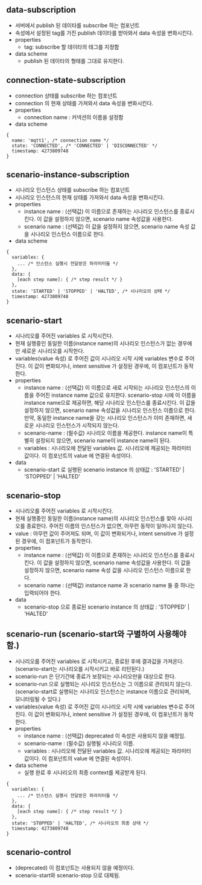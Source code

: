 ## data-subscription

- 서버에서 publish 된 데이타를 subscribe 하는 컴포넌트
- 속성에서 설정된 tag를 가진 publish 데이타를 받아와서 data 속성을 변화시킨다.
- properties
  - tag: subscribe 할 데이타의 태그를 지정함
- data scheme
  - publish 된 데이타의 형태를 그대로 유지한다.

## connection-state-subscription

- connection 상태를 subscribe 하는 컴포넌트
- connection 의 현재 상태를 가져와서 data 속성을 변화시킨다.
- properties
  - connection name : 커넥션의 이름을 설정함
- data scheme

```
{
  name: 'mqtt1', /* connection name */
  state: 'CONNECTED', /* 'CONNECTED' | 'DISCONNECTED' */
  timestamp: 4273809748
}
```

## scenario-instance-subscription

- 시나리오 인스턴스 상태를 subscribe 하는 컴포넌트
- 시나리오 인스턴스의 현재 상태를 가져와서 data 속성을 변화시킨다.
- properties
  - instance name : (선택값) 이 이름으로 존재하는 시나리오 인스턴스를 종료시킨다. 이 값을 설정하지 않으면, scenario name 속성값을 사용한다.
  - scenario name : (선택값) 이 값을 설정하지 않으면, scenario name 속성 값을 시나리오 인스턴스 이름으로 한다.
- data scheme

```
{
  variables: {
    ... /* 인스턴스 실행시 전달받은 파라미터들 */
  },
  data: {
    [each step name]: { /* step result */ }
  },
  state: 'STARTED' | 'STOPPED' | 'HALTED', /* 시나리오의 상태 */
  timestamp: 4273809748
}
```

## scenario-start

- 시나리오를 주어진 variables 로 시작시킨다.
- 현재 실행중인 동일한 이름(instance name)의 시나리오 인스턴스가 없는 경우에만 새로운 시나리오를 시작한다.
- variables(value 속성) 로 주어진 값이 시나리오 시작 시에 variables 변수로 주어진다. 이 값이 변화되거나, intent sensitive 가 설정된 경우에, 이 컴포넌트가 동작한다.
- properties
  - instance name : (선택값) 이 이름으로 새로 시작되는 시나리오 인스턴스의 이름을 주어진 instance name 값으로 유지한다.
    scenario-stop 시에 이 이름을 instance name으로 제공하면, 해당 시나리오 인스턴스를 종료시킨다.
    이 값을 설정하지 않으면, scenario name 속성값을 시나리오 인스턴스 이름으로 한다.
    만약, 동일한 instance name을 갖는 시나리오 인스턴스가 이미 존재하면, 새로운 시나리오 인스턴스가 시작되지 않는다.
  - scenario-name : (필수값) 시나리오 이름을 제공한다. instance name이 특별히 설정되지 않으면, scenario name이 instance name이 된다.
  - variables : 시나리오에 전달된 variables 값. 시나리오에 제공되는 파라미터 값이다. 이 컴포넌트의 value 에 연결된 속성이다.
- data
  - scenario-start 로 실행된 scenario instance 의 상태값 : 'STARTED' | 'STOPPED' | 'HALTED'

## scenario-stop

- 시나리오를 주어진 variables 로 시작시킨다.
- 현재 실행중인 동일한 이름(instance name)의 시나리오 인스턴스를 찾아 시나리오를 종료한다. 주어진 이름의 인스턴스가 없으면, 아무런 동작이 일어나지 않는다.
- value : 아무런 값이 주어져도 되며, 이 값이 변화되거나, intent sensitive 가 설정된 경우에, 이 컴포넌트가 동작한다.
- properties
  - instance name : (선택값) 이 이름으로 존재하는 시나리오 인스턴스를 종료시킨다. 이 값을 설정하지 않으면, scenario name 속성값을 사용한다. 이 값을 설정하지 않으면, scenario name 속성 값을 시나리오 인스턴스 이름으로 한다.
  - scenario name : (선택값) instance name 과 scenario name 둘 중 하나는 입력되어야 한다.
- data
  - scenario-stop 으로 종료된 scenario instance 의 상태값 : 'STOPPED' | 'HALTED'

## scenario-run (scenario-start와 구별하여 사용해야 함.)

- 시나리오를 주어진 variables 로 시작시키고, 종료된 후에 결과값을 가져온다.
  (scenario-start는 시나리오를 시작시키고 바로 리턴된다.)
- scenario-run 은 단기간에 종료가 보장되는 시나리오만을 대상으로 한다.
- scenario-run 으로 실행되는 시나리오 인스턴스는 그 이름으로 관리되지 않는다.
  (scenario-start로 실행되는 시나리오 인스턴스는 instance 이름으로 관리되며, 모니터링될 수 있다.)
- variables(value 속성) 로 주어진 값이 시나리오 시작 시에 variables 변수로 주어진다. 이 값이 변화되거나, intent sensitive 가 설정된 경우에, 이 컴포넌트가 동작한다.
- properties
  - instance name : (선택값) deprecated 이 속성은 사용되지 않을 예정임.
  - scenario-name : (필수값) 실행될 시나리오 이름.
  - variables : 시나리오에 전달된 variables 값. 시나리오에 제공되는 파라미터 값이다. 이 컴포넌트의 value 에 연결된 속성이다.
- data scheme
  - 실행 완료 후 시나리오의 최종 context를 제공받게 된다.

```
{
  variables: {
    ... /* 인스턴스 실행시 전달받은 파라미터들 */
  },
  data: {
    [each step name]: { /* step result */ }
  },
  state: 'STOPPED' | 'HALTED', /* 시나리오의 최종 상태 */
  timestamp: 4273809748
}
```

## scenario-control

- (deprecated) 이 컴포넌트는 사용되지 않을 예정이다.
- scenario-start와 scenario-stop 으로 대체됨.
